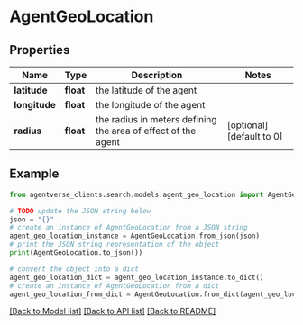 # AgentGeoLocation


## Properties

Name | Type | Description | Notes
------------ | ------------- | ------------- | -------------
**latitude** | **float** | the latitude of the agent | 
**longitude** | **float** | the longitude of the agent | 
**radius** | **float** | the radius in meters defining the area of effect of the agent | [optional] [default to 0]

## Example

```python
from agentverse_clients.search.models.agent_geo_location import AgentGeoLocation

# TODO update the JSON string below
json = "{}"
# create an instance of AgentGeoLocation from a JSON string
agent_geo_location_instance = AgentGeoLocation.from_json(json)
# print the JSON string representation of the object
print(AgentGeoLocation.to_json())

# convert the object into a dict
agent_geo_location_dict = agent_geo_location_instance.to_dict()
# create an instance of AgentGeoLocation from a dict
agent_geo_location_from_dict = AgentGeoLocation.from_dict(agent_geo_location_dict)
```
[[Back to Model list]](../README.md#documentation-for-models) [[Back to API list]](../README.md#documentation-for-api-endpoints) [[Back to README]](../README.md)


